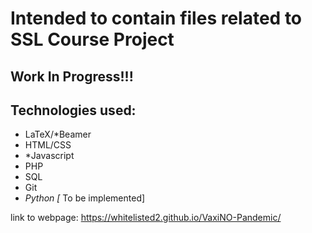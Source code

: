 # Intended to contain files related to SSL Course Project

## Work In Progress!!!

## Technologies used:
- LaTeX/*Beamer
- HTML/CSS
- *Javascript
- PHP
- SQL
- Git
- *Python
[* To be implemented]

link to webpage: https://whitelisted2.github.io/VaxiNO-Pandemic/ 